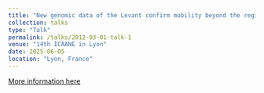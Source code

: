 ```yaml
---
title: "New genomic data of the Levant confirm mobility beyond the regions of West Asia"
collection: talks
type: "Talk"
permalink: /talks/2012-03-01-talk-1
venue: "14th ICAANE in Lyon"
date: 2025-06-05
location: "Lyon, France"
---
```


[More information here](https://14icaane.inviteo.fr/inscriptions/en/14th-icaane/icaane/36)